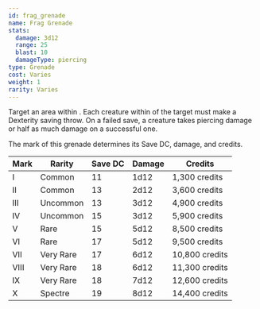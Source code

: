 ```yaml
---
id: frag_grenade
name: Frag Grenade
stats:
  damage: 3d12
  range: 25
  blast: 10
  damageType: piercing
type: Grenade
cost: Varies
weight: 1
rarity: Varies
---
```

Target an area within <me-distance length="25" />. Each creature within <me-distance length="10" /> of the target must make a Dexterity saving throw.
On a failed save, a creature takes piercing damage or half as much damage on a successful one.

The mark of this grenade determines its Save DC, damage, and credits.

Mark|Rarity|Save DC|Damage|Credits
---|---|---|---|---
I|Common|11|1d12|1,300 credits
II|Common|13|2d12|3,600 credits
III|Uncommon|13|3d12|4,900 credits
IV|Uncommon|15|3d12|5,900 credits
V|Rare|15|5d12|8,500 credits
VI|Rare|17|5d12|9,500 credits
VII|Very Rare|17|6d12|10,800 credits
VIII|Very Rare|18|6d12|11,300 credits
IX|Very Rare|18|7d12|12,600 credits
X|Spectre|19|8d12|14,400 credits
